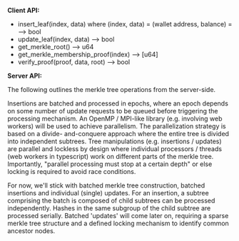 **Client API:**

- insert_leaf(index, data) where (index, data) = (wallet address, balance) = --> bool
- update_leaf(index, data) --> bool
- get_merkle_root() --> u64
- get_merkle_membership_proof(index) --> [u64]
- verify_proof(proof, data, root) --> bool

**Server API:**

The following outlines the merkle tree operations from the server-side.

Insertions are batched and processed in epochs, where an epoch depends on some number of update requests to be queued
before triggering the processing mechanism. An OpenMP / MPI-like library (e.g. involving web workers) will be used to achieve parallelism. The parallelization strategy is based on a divide- and-conquere approach where the entire tree is divided into independent subtrees. Tree manipulations (e.g. insertions / updates) are parallel and lockless by design where individual processors / threads (web workers in typescript) work on different parts of the merkle tree. Importantly, "parallel processing must stop at a certain depth" or else locking is required to avoid race conditions.

For now, we'll stick with batched merkle tree construction, batched insertions and individual (single) updates. For an insertion, a subtree comprising the batch is composed of child subtrees can be processed independently. Hashes in the same subgroup of the child subtree are processed serially. Batched 'updates' will come later on, requiring a sparse merkle tree structure and a defined locking mechanism to identify common ancestor nodes.
